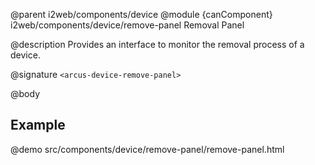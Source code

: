 @parent i2web/components/device
@module {canComponent} i2web/components/device/remove-panel Removal Panel

@description Provides an interface to monitor the removal process of a device.

@signature `<arcus-device-remove-panel>`

@body

## Example

@demo src/components/device/remove-panel/remove-panel.html
